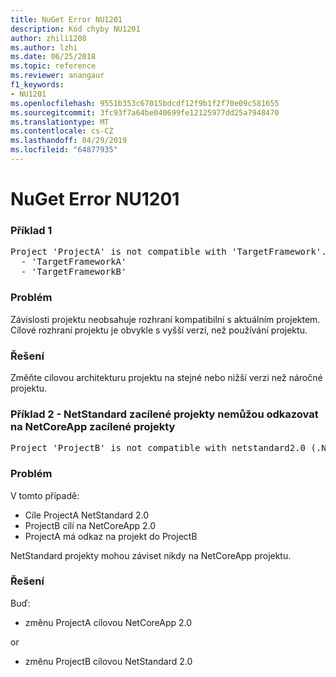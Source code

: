 ```yaml
---
title: NuGet Error NU1201
description: Kód chyby NU1201
author: zhili1208
ms.author: lzhi
ms.date: 06/25/2018
ms.topic: reference
ms.reviewer: anangaur
f1_keywords:
- NU1201
ms.openlocfilehash: 9551b353c67015bdcdf12f9b1f2f70e09c581655
ms.sourcegitcommit: 3fc93f7a64be040699fe12125977dd25a7948470
ms.translationtype: MT
ms.contentlocale: cs-CZ
ms.lasthandoff: 04/29/2019
ms.locfileid: "64877935"
---
```

# <a name="nuget-error-nu1201"></a>NuGet Error NU1201

### <a name="example-1"></a>Příklad 1
<pre>Project 'ProjectA' is not compatible with 'TargetFramework'. Project 'ProjectA' supports:<br/>  - 'TargetFrameworkA'<br/>  - 'TargetFrameworkB'</pre>

### <a name="issue"></a>Problém
Závislosti projektu neobsahuje rozhraní kompatibilní s aktuálním projektem. Cílové rozhraní projektu je obvykle s vyšší verzí, než používání projektu.

### <a name="solution"></a>Řešení
Změňte cílovou architekturu projektu na stejné nebo nižší verzi než náročné projektu.

### <a name="example-2---netstandard-targetted-projects-cannot-reference-netcoreapp-targetted-projects"></a>Příklad 2 - NetStandard zacílené projekty nemůžou odkazovat na NetCoreApp zacílené projekty
<pre>Project 'ProjectB' is not compatible with netstandard2.0 (.NETStandard,Version=v2.0). Project 'ProjectB' supports: netcoreapp2.0 (.NETCoreApp,Version=v2.0)</pre>

### <a name="issue"></a>Problém 
V tomto případě:
- Cíle ProjectA NetStandard 2.0
- ProjectB cílí na NetCoreApp 2.0
- ProjectA má odkaz na projekt do ProjectB

NetStandard projekty mohou záviset nikdy na NetCoreApp projektu.

### <a name="solution"></a>Řešení
Buď:
- změnu ProjectA cílovou NetCoreApp 2.0

or

- změnu ProjectB cílovou NetStandard 2.0

